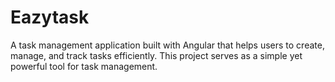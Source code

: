 # Eazytask
 A task management application built with Angular that helps users to create, manage, and track tasks efficiently. This project serves as a simple yet powerful tool for task management.
